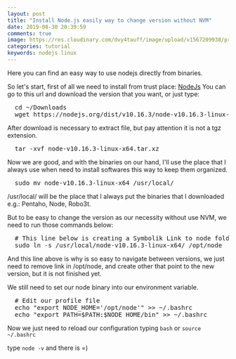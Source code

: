 ```yaml
---
layout: post
title: "Install Node.js easily way to change version without NVM"
date: 2019-08-30 20:39:59
comments: true
image: https://res.cloudinary.com/dvy4tauff/image/upload/v1567209938/preview_install_node.js_easily_way_to_change_version_without_nvm_lqpnkn.png
categories: tutorial
keywords: nodejs linux
---
```


Here you can find an easy way to use nodejs directly from binaries.

So let's start, first of all we need to install from trust place: [NodeJs](https://nodejs.org/en/)
You can go to this url and download the version that you want, or just type:

<pre class="bash">
  cd ~/Downloads
  wget https://nodejs.org/dist/v10.16.3/node-v10.16.3-linux-x64.tar.xz
</pre>

After download is necessary to extract file, but pay attention it is not a tgz extension.

<pre class="bash">
  tar -xvf node-v10.16.3-linux-x64.tar.xz
</pre>

Now we are good, and with the binaries on our hand, I'll use the place that I always use when need to install softwares this way to keep them organized.

<pre class="bash">
  sudo mv node-v10.16.3-linux-x64 /usr/local/
</pre>

/usr/local/ will be the place that I always put the binaries that I downloaded e.g.: Pentaho, Node, Robo3t.

But to be easy to change the version as our necessity without use NVM, we need to run those commands below:

<pre class="bash">
  # This line below is creating a Symbolik Link to node folder on /usr/local
  sudo ln -s /usr/local/node-v10.16.3-linux-x64/ /opt/node
</pre>

And this line above is why is so easy to navigate between versions, we just need to remove link in /opt/node, and create other that point to the new version, but it is not finished yet.

We still need to set our node binary into our environment variable.

<pre class="bash">
  # Edit our profile file
  echo "export NODE_HOME='/opt/node'" >> ~/.bashrc
  echo "export PATH=$PATH:$NODE_HOME/bin" >> ~/.bashrc
</pre>

Now we just need to reload our configuration typing `bash` or `source ~/.bashrc`

type `node -v` and there is =)
